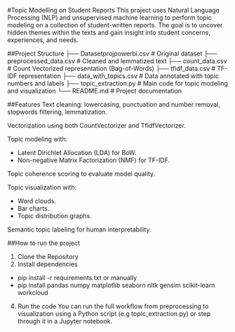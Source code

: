 #Topic Modelling on Student Reports
This project uses Natural Language Processing (NLP) and unsupervised machine learning to perform topic modeling on a collection of student-written reports. 
The goal is to uncover hidden themes within the texts and gain insight into student concerns, experiences, and needs.

##Project Structure
├── Datasetprojpowerbi.csv         # Original dataset
├── preprocessed_data.csv          # Cleaned and lemmatized text
├── count_data.csv                 # Count Vectorized representation (Bag-of-Words)
├── tfidf_data.csv                 # TF-IDF representation
├── data_with_topics.csv           # Data annotated with topic numbers and labels
├── topic_extraction.py            # Main code for topic modeling and visualization
└── README.md                      # Project documentation

##Features
Text cleaning: lowercasing, punctuation and number removal, stopwords filtering, lemmatization.

Vectorization using both CountVectorizer and TfidfVectorizer.

Topic modeling with:
-  Latent Dirichlet Allocation (LDA) for BoW.
-  Non-negative Matrix Factorization (NMF) for TF-IDF.

Topic coherence scoring to evaluate model quality.

Topic visualization with:
- Word clouds.
- Bar charts.
- Topic distribution graphs.

Semantic topic labeling for human interpretability.

##How to run the project
1. Clone the Repository
2. Install dependencies
- pip install -r requirements.txt or manually
- pip install pandas numpy matplotlib seaborn nltk gensim scikit-learn workcloud
   
4. Run the code
You can run the full workflow from preprocessing to visualization using a Python script (e.g topic_extraction.py) or step through it in a Jupyter notebook.

